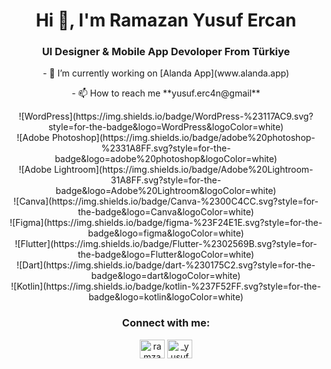 <h1 align="center">Hi 👋, I'm Ramazan Yusuf Ercan</h1>
<h3 align="center">UI Designer & Mobile App Devoloper From Türkiye</h3>

<p align="center">- 🔭 I’m currently working on [Alanda App](www.alanda.app)</p>

<p align="center">- 📫 How to reach me **yusuf.erc4n@gmail**</p>

<center>![WordPress](https://img.shields.io/badge/WordPress-%23117AC9.svg?style=for-the-badge&logo=WordPress&logoColor=white)</center> <center> ![Adobe Photoshop](https://img.shields.io/badge/adobe%20photoshop-%2331A8FF.svg?style=for-the-badge&logo=adobe%20photoshop&logoColor=white) </center> <center> ![Adobe Lightroom](https://img.shields.io/badge/Adobe%20Lightroom-31A8FF.svg?style=for-the-badge&logo=Adobe%20Lightroom&logoColor=white) </center> <center> ![Canva](https://img.shields.io/badge/Canva-%2300C4CC.svg?style=for-the-badge&logo=Canva&logoColor=white) </center> <center> ![Figma](https://img.shields.io/badge/figma-%23F24E1E.svg?style=for-the-badge&logo=figma&logoColor=white) </center> <center> ![Flutter](https://img.shields.io/badge/Flutter-%2302569B.svg?style=for-the-badge&logo=Flutter&logoColor=white) </center> <center> ![Dart](https://img.shields.io/badge/dart-%230175C2.svg?style=for-the-badge&logo=dart&logoColor=white) </center> <center> ![Kotlin](https://img.shields.io/badge/kotlin-%237F52FF.svg?style=for-the-badge&logo=kotlin&logoColor=white) </center> 


<h3 align="center">Connect with me:</h3>
<p align="center">
<a href="https://linkedin.com/in/ramzan yusuf ercan" target="blank"><img align="center" src="https://raw.githubusercontent.com/rahuldkjain/github-profile-readme-generator/master/src/images/icons/Social/linked-in-alt.svg" alt="ramzan yusuf ercan" height="30" width="40" /></a>
<a href="https://instagram.com/_yusufercan_" target="blank"><img align="center" src="https://raw.githubusercontent.com/rahuldkjain/github-profile-readme-generator/master/src/images/icons/Social/instagram.svg" alt="_yusufercan_" height="30" width="40" /></a>
</p>
